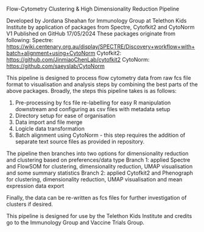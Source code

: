 Flow-Cytometry Clustering & High Dimensionality Reduction Pipeline

Developed by Jordana Sheahan for Immunology Group at Telethon Kids Institute by application of packages from Spectre, Cytofkit2 and CytoNorm 
V1 Published on GitHub 17/05/2024
These packages originate from following:
Spectre: https://wiki.centenary.org.au/display/SPECTRE/Discovery+workflow+with+batch+alignment+using+CytoNorm
Cytofkit2: https://github.com/JinmiaoChenLab/cytofkit2
CytoNorm: https://github.com/saeyslab/CytoNorm

This pipeline is designed to process flow cytometry data from raw fcs file format to visualisation and analysis steps by combining the best parts of the above packages.
Broadly, the steps this pipeline takes is as follows:
1. Pre-processing by fcs file re-labelling for easy R manipulation downstream and configuring as csv files with metadata setup
2. Directory setup for ease of organisation
3. Data import and file merge
4. Logicle data transformation
5. Batch alignment using CytoNorm - this step requires the addition of separate text source files as provided in repository.

The pipeline then branches into two options for dimensionality reduction and clustering based on preferences/data type
Branch 1: applied Spectre and FlowSOM for clustering, dimensionality reduction, UMAP visualisation and some summary statistics 
Branch 2: applied Cytofkit2 and Phenograph for clustering, dimensionality reduction, UMAP visualisation and mean expression data export

Finally, the data can be re-written as fcs files for further investigation of clusters if desired.

This pipeline is designed for use by the Telethon Kids Institute and credits go to the Immunology Group and Vaccine Trials Group.
